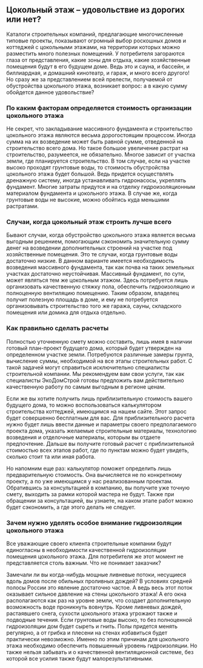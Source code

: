 ## Цокольный этаж – удовольствие из дорогих или нет?

Каталоги строительных компаний, предлагающие многочисленные типовые проекты, показывают огромный выбор роскошных домов и коттеджей с цокольными этажами, на территории которых можно разместить много полезных помещений. У потребителя загораются глаза от представления, какие зоны для отдыха, какие хозяйственные помещения будут в его будущем доме. Ведь это и сауна, и бассейн, и биллиардная, и домашний кинотеатр, и гараж, и много всего другого! Но сразу же за представлением всей прелести, получаемой от обустройства цокольного этажа, возникает вопрос: а в какую сумму обойдется данное удовольствие?

### По каким факторам определяется стоимость организации цокольного этажа

Не секрет, что закладывание массивного фундамента и строительство цокольного этажа являются весьма дорогостоящим процессом. Иногда сумма на их возведение может быть равной сумме, отведенной на строительство всего дома. Но такое большое увеличение растрат на строительство, разумеется, не обязательно. Многое зависит от участка земли, где планируется строительство. В том случае, если на участке высоко проходят грунтовые воды, то стоимость обустройства цокольного этажа будет большой. Ведь придется осуществлять дренажную систему, иногда устанавливать гидронасосы, укреплять фундамент. Многие затраты придутся и на отделку гидроизоляционным материалом фундамента и цокольного этажа. В случае же, когда грунтовые воды не высокие, можно обойтись куда меньшими растратами.

### Случаи, когда цокольный этаж строить лучше всего

Бывают случаи, когда обустройство цокольного этажа является весьма выгодным решением, помогающим сэкономить значительную сумму денег на возведении дополнительных строений на участке под хозяйственные помещения. Это те случаи, когда грунтовые воды достаточно низкие. В данном варианте имеется необходимость возведения массивного фундамента, так как почва на таких земельных участках достаточно неустойчивая. Массивный фундамент, по сути, может являться тем же цокольным этажом. Здесь потребуется лишь организовать качественную стяжку пола, обеспечить гидроизоляцию и полноценную вентиляцию помещению. Таким образом, владелец получит полезную площадь в доме, и ему не потребуется организовывать строительство того же гаража, сауны, складского помещения или домика для отдыха отдельно.

### Как правильно сделать расчеты

Полностью уточненную смету можно составить, лишь имея в наличии готовый план-проект будущего дома, который будет утвержден на определенном участке земли. Потребуются различные замеры грунта, вычисление суммы, необходимой на все этапы строительных работ. С такой задачей могут справиться исключительно специалисты строительной компании. Мы рекомендуем вам свои услуги, так как специалисты ЭкоДомСтрой готовы предложить вам действительно качественную работу по самым выгодным в регионе ценам.

Если же вы хотите получить лишь приблизительную стоимость вашего будущего дома, то можно воспользоваться калькулятором строительства коттеджей, имеющимся на нашем сайте. Этот запрос будет совершенно бесплатным для вас. Для приблизительного расчета нужно будет лишь ввести данные и параметры своего предполагаемого проекта дома, указать желаемые строительные материалы, технологию возведения и отделочные материалы, которым вы отдаете предпочтение. Дальше вы получите готовый расчет с приблизительной стоимостью всех этапов работ, где по пунктам можно будет увидеть, сколько стоит та или иная работа.

Но напомним еще раз: калькулятор поможет определить лишь предварительную стоимость. Она вычисляется не по конкретному проекту, а по уже имеющимся у нас реализованным проектам. Обратившись за консультацией в компанию, вы получите уже точную смету, выходить за рамки которой мастера не будут. Также при обращении за консультацией, вы узнаете, на каком этапе работ можно будет сэкономить, а где этого делать не следует.

### Зачем нужно уделять особое внимание гидроизоляции цокольного этажа

Все уважающие своего клиента строительные компании будут единогласны в необходимости качественной гидроизоляции помещения цокольного этажа. Для потребителя же этот момент не представляется столь важным. Что не понимает заказчик?

Замечали ли вы когда-нибудь мощные ливневые потоки, несущиеся вдоль домов после обильных проливных дождей? В условиях средней полосы России это явление достаточно частое. А ведь весь этот поток оказывает сильное давление на стены цокольного этажа! А его окна располагаются как раз на уровне земли, что создает дополнительную возможность воде проникнуть вовнутрь. Кроме ливневых дождей, растаявшего снега, сухости цокольного этажа угрожают также и подводные течения. Если грунтовые воды высоко, то без полноценной гидроизоляции дом будет сыреть и гнить. Полы придется менять регулярно, а от грибка и плесени на стенах избавиться будет практически невозможно. Именно по этим причинам для цокольного этажа необходимо обеспечить повышенный уровень гидроизоляции. Но также нельзя забывать и о качественной вентиляционной системе, без которой все усилия также будут малорезультативными.
